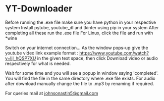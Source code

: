# YT-Downloader
Before running the .exe file make sure you have python in your respective system Install pytube, youtube_dl and tkinter using pip in your system After completing all these run the .exe file For Linux, click the file and run with *wine

Switch on your internet connection... As the window pops-up give the youtube video link example format : https://www.youtube.com/watch?v=IjI_hQSP7XU in the given text space, then click Download video or audio respectively for what is needed.

Wait for some time and you will see a popup in window saying 'completed'. You will find the file in the same directory where .exe file exists. For audio after download manually change the file to .mp3 by renaming if required.

For queries mail at johnsonastin5@gmail.com
